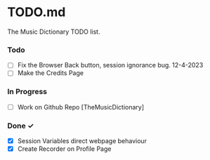 # TODO.md

The Music Dictionary TODO list.

### Todo

- [ ] Fix the Browser Back button, session ignorance bug. 12-4-2023
- [ ] Make the Credits Page

### In Progress

- [ ] Work on Github Repo [TheMusicDictionary]


### Done ✓

- [x] Session Variables direct webpage behaviour
- [x] Create Recorder on Profile Page
